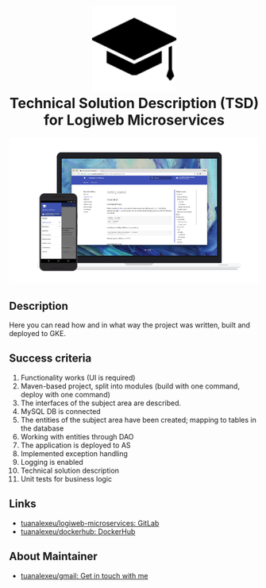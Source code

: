 <h1 align="center">
<img src="https://raw.githubusercontent.com/peaceiris/mkdocs-material-boilerplate/master/docs_sample/images/graduate-cap.png" alt="MkDocs icon" width="170">
<br>Technical Solution Description (TSD) for Logiweb Microservices
</h1>

![Eyecatch image of MkDocs Material Boilerplate (Starter Kit)](https://raw.githubusercontent.com/peaceiris/mkdocs-material-boilerplate/master/docs_sample/images/material.png)


## Description

<p>
Here you can read how and in what way the project was written, built and deployed to GKE.
</p>

<!-- https://shields.io/ -->


## Success criteria
1. Functionality works (UI is required)
2. Maven-based project, split into modules (build with one command, deploy with one command)
3. The interfaces of the subject area are described.
4. MySQL DB is connected
5. The entities of the subject area have been created; mapping to tables in the database
6. Working with entities through DAO
7. The application is deployed to AS
8. Implemented exception handling
9. Logging is enabled
10. Technical solution description
11. Unit tests for business logic


## Links

- [tuanalexeu/logiweb-microservices: GitLab]
- [tuanalexeu/dockerhub: DockerHub]

[tuanalexeu/logiweb-microservices: GitLab]: https://gitlab.com/tuanalexeu/logiweb-microservices
[tuanalexeu/dockerhub: DockerHub]: https://hub.docker.com/u/tuanalexeu

## About Maintainer

- [tuanalexeu/gmail: Get in touch with me]

[tuanalexeu/gmail: Get in touch with me]: mailto:alekseytyan45@gmail.com
